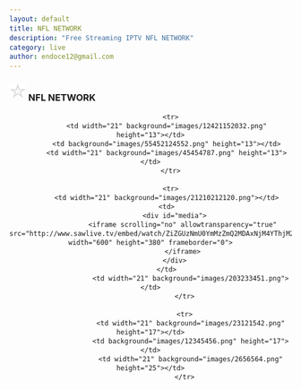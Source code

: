 ```yaml
---
layout: default
title: NFL NETWORK
description: "Free Streaming IPTV NFL NETWORK"
category: live
author: endoce12@gmail.com
---
```

### <img src="/img/estrella.svg" style="margin-bottom:5px;" width="30px"> NFL NETWORK
<center>
									<table><tbody>

		      <tr>
			<td width="21" background="images/12421152032.png" height="13"></td>
			<td background="images/55452124552.png" height="13"></td>
			<td width="21" background="images/45454787.png" height="13"></td>
		      </tr>

		      <tr>
			<td width="21" background="images/21210212120.png"></td>
			<td>
				<div id="media">
					<iframe scrolling="no" allowtransparency="true" src="http://www.sawlive.tv/embed/watch/ZiZGUzNmU0YmMzZmQ2MDAxNjM4YThjM2I1/ZG9nZ2FybHVnOjQ0NzA4OWQzZGNjNTk5ODViZTFjZGJiNzk4OGU5ZTNmOjVhNDc1ND" width="600" height="380" frameborder="0">
					</iframe>
				</div>
			</td>
                        <td width="21" background="images/203233451.png"></td>
                     </tr>

                     <tr>
                        <td width="21" background="images/23121542.png" height="17"></td>
                        <td background="images/12345456.png" height="17"></td>
                        <td width="21" background="images/2656564.png" height="25"></td>
                     </tr>

</tbody></table>


</center>
